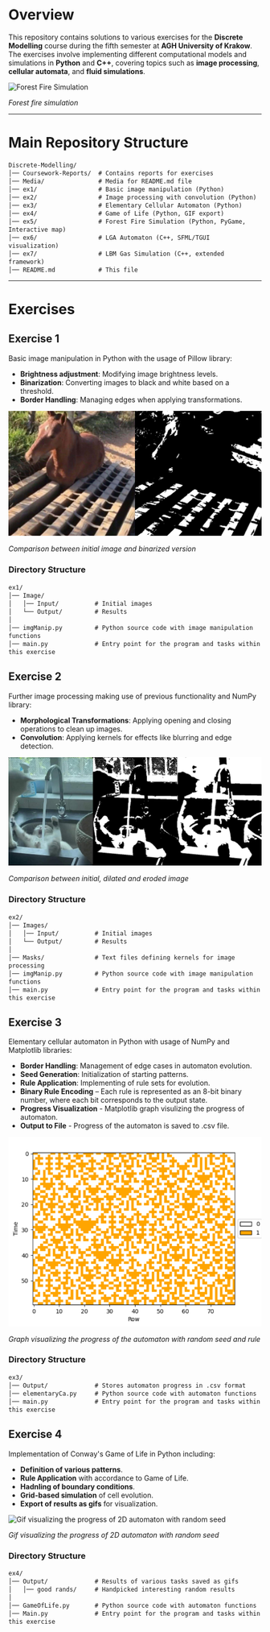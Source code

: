 # Overview
This repository contains solutions to various exercises for the **Discrete Modelling** course during the fifth semester at **AGH University of Krakow**. The exercises involve implementing different computational models and simulations in **Python** and **C++**, covering topics such as **image processing**, **cellular automata**, and **fluid simulations**.

![Forest Fire Simulation](Media/ex5_forest_fire.gif)

*Forest fire simulation*

---

# Main Repository Structure
```
Discrete-Modelling/
│── Coursework-Reports/  # Contains reports for exercises
│── Media/               # Media for README.md file
│── ex1/                 # Basic image manipulation (Python)
│── ex2/                 # Image processing with convolution (Python)
│── ex3/                 # Elementary Cellular Automaton (Python)
│── ex4/                 # Game of Life (Python, GIF export)
│── ex5/                 # Forest Fire Simulation (Python, PyGame, Interactive map)
│── ex6/                 # LGA Automaton (C++, SFML/TGUI visualization)
│── ex7/                 # LBM Gas Simulation (C++, extended framework)
│── README.md            # This file
```
---

# Exercises
## Exercise 1
Basic image manipulation in Python with the usage of Pillow library:
- **Brightness adjustment**: Modifying image brightness levels.
- **Binarization**: Converting images to black and white based on a threshold.
- **Border Handling**: Managing edges when applying transformations.

![Comparison between initial image and binarized version](Media/ex1_binarization.png)

*Comparison between initial image and binarized version*

### Directory Structure
```
ex1/  
│── Image/
│   │── Input/          # Initial images
│   └── Output/         # Results
│
│── imgManip.py         # Python source code with image manipulation functions
│── main.py             # Entry point for the program and tasks within this exercise
```

## Exercise 2
Further image processing making use of previous functionality and NumPy library:
- **Morphological Transformations**: Applying opening and closing operations to clean up images.
- **Convolution**: Applying kernels for effects like blurring and edge detection.

![Comparison between initial, dilated and eroded image](Media/ex2_comparison.png)

*Comparison between initial, dilated and eroded image*

### Directory Structure
```
ex2/  
│── Images/
│   │── Input/          # Initial images
│   └── Output/         # Results
│
│── Masks/              # Text files defining kernels for image processing
│── imgManip.py         # Python source code with image manipulation functions
│── main.py             # Entry point for the program and tasks within this exercise
```

## Exercise 3
Elementary cellular automaton in Python with usage of NumPy and Matplotlib libraries:
- **Border Handling**: Management of edge cases in automaton evolution.
- **Seed Generation**: Initialization of starting patterns.
- **Rule Application**: Implementing of rule sets for evolution.
- **Binary Rule Encoding** – Each rule  is represented as an 8-bit binary number, where each bit corresponds to the output state.
- **Progress Visualization** - Matplotlib graph visulizing the progress of automaton.
- **Output to File** - Progress of the automaton is saved to .csv file.

![Graph visualizing the progress of the automaton with random seed and rule](Media/ex3_graph.png)

*Graph visualizing the progress of the automaton with random seed and rule*

### Directory Structure
```
ex3/  
│── Output/             # Stores automaton progress in .csv format
│── elementaryCa.py     # Python source code with automaton functions
│── main.py             # Entry point for the program and tasks within this exercise
```

## Exercise 4
Implementation of Conway's Game of Life in Python including:
- **Definition of various patterns**.
- **Rule Application** with accordance to Game of Life.
- **Hadnling of boundary conditions**.
- **Grid-based simulation** of cell evolution.
- **Export of results as gifs** for visualization.

![Gif visualizing the progress of 2D automaton with random seed](Media/ex4_automaton.gif)

*Gif visualizing the progress of 2D automaton with random seed*

### Directory Structure
```
ex4/  
│── Output/				# Results of various tasks saved as gifs
│   │── good rands/		# Handpicked interesting random results
│
│── GameOfLife.py		# Python source code with automaton functions
│── Main.py				# Entry point for the program and tasks within this exercise
```


